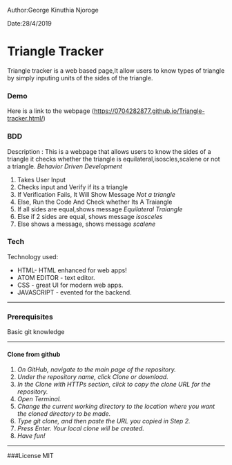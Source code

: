 Author:George Kinuthia Njoroge

Date:28/4/2019
# Triangle Tracker

Triangle tracker is a web based page,It allow users to know types of triangle by simply inputing units of the sides of the triangle.

### Demo
Here is a link to the webpage (https://0704282877.github.io/Triangle-tracker.html/)

### BDD

Description : This is a webpage that allows users to know the sides of a triangle it checks whether the triangle is equilateral,isoscles,scalene or not a triangle.
*Behavior Driven Development*
1. Takes User Input
2. Checks input and Verify if its a triangle
3. If  Verification Fails, It Will Show Message _Not a triangle_
4. Else, Run the Code And Check whether Its A Traiangle
5. If all sides are equal,shows message _Equilateral Traiangle_
6. Else if 2 sides are equal, shows message _isosceles_
7. Else shows a message, shows message _scalene_
### Tech

Technology used:

* HTML- HTML enhanced for web apps!
* ATOM EDITOR - text editor.
* CSS - great UI for modern web apps.
* JAVASCRIPT - evented  for the backend.
--------
### Prerequisites

Basic git knowledge

--------

#### Clone from github

1. _On GitHub, navigate to the main page of the repository._
2. _Under the repository name, click Clone or download._
3. _In the Clone with HTTPs section, click  to copy the clone URL for the repository._
4. _Open Terminal._
5. _Change the current working directory to the location where you want the cloned directory to be made._
6. _Type git clone, and then paste the URL you copied in Step 2._
7. _Press Enter. Your local clone will be created._
8. _Have fun!_

----
###License
MIT

